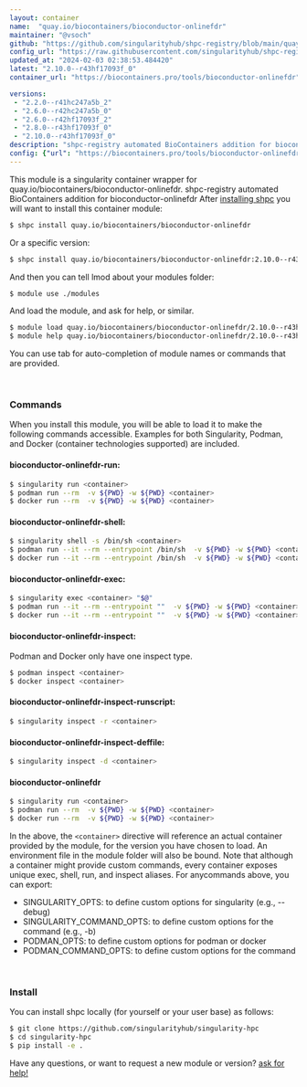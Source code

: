 ```yaml
---
layout: container
name:  "quay.io/biocontainers/bioconductor-onlinefdr"
maintainer: "@vsoch"
github: "https://github.com/singularityhub/shpc-registry/blob/main/quay.io/biocontainers/bioconductor-onlinefdr/container.yaml"
config_url: "https://raw.githubusercontent.com/singularityhub/shpc-registry/main/quay.io/biocontainers/bioconductor-onlinefdr/container.yaml"
updated_at: "2024-02-03 02:38:53.484420"
latest: "2.10.0--r43hf17093f_0"
container_url: "https://biocontainers.pro/tools/bioconductor-onlinefdr"

versions:
 - "2.2.0--r41hc247a5b_2"
 - "2.6.0--r42hc247a5b_0"
 - "2.6.0--r42hf17093f_2"
 - "2.8.0--r43hf17093f_0"
 - "2.10.0--r43hf17093f_0"
description: "shpc-registry automated BioContainers addition for bioconductor-onlinefdr"
config: {"url": "https://biocontainers.pro/tools/bioconductor-onlinefdr", "maintainer": "@vsoch", "description": "shpc-registry automated BioContainers addition for bioconductor-onlinefdr", "latest": {"2.10.0--r43hf17093f_0": "sha256:a43f677a3758bf5e1d82800c7a7a506d6a041a1fafeeb72e9926590ab9385f04"}, "tags": {"2.2.0--r41hc247a5b_2": "sha256:b31fc934b6d6b4bcb73be92a10f244e04b6b4c96b5afaf5fc8ca89e76fa863ee", "2.6.0--r42hc247a5b_0": "sha256:9163f05f69bfa2e279d458b31a025a24fc29eee1b8d11e013f457111ab902cd7", "2.6.0--r42hf17093f_2": "sha256:c5d7399485458f21519aadb528fd49d2a4a1fb7de2e596a8fd937f1359b4f930", "2.8.0--r43hf17093f_0": "sha256:2bcdd082e37ca8364d3848effdc187f75799aeb9a8b02274e013ac20dc02fc02", "2.10.0--r43hf17093f_0": "sha256:a43f677a3758bf5e1d82800c7a7a506d6a041a1fafeeb72e9926590ab9385f04"}, "docker": "quay.io/biocontainers/bioconductor-onlinefdr"}
---
```


This module is a singularity container wrapper for quay.io/biocontainers/bioconductor-onlinefdr.
shpc-registry automated BioContainers addition for bioconductor-onlinefdr
After [installing shpc](#install) you will want to install this container module:


```bash
$ shpc install quay.io/biocontainers/bioconductor-onlinefdr
```

Or a specific version:

```bash
$ shpc install quay.io/biocontainers/bioconductor-onlinefdr:2.10.0--r43hf17093f_0
```

And then you can tell lmod about your modules folder:

```bash
$ module use ./modules
```

And load the module, and ask for help, or similar.

```bash
$ module load quay.io/biocontainers/bioconductor-onlinefdr/2.10.0--r43hf17093f_0
$ module help quay.io/biocontainers/bioconductor-onlinefdr/2.10.0--r43hf17093f_0
```

You can use tab for auto-completion of module names or commands that are provided.

<br>

### Commands

When you install this module, you will be able to load it to make the following commands accessible.
Examples for both Singularity, Podman, and Docker (container technologies supported) are included.

#### bioconductor-onlinefdr-run:

```bash
$ singularity run <container>
$ podman run --rm  -v ${PWD} -w ${PWD} <container>
$ docker run --rm  -v ${PWD} -w ${PWD} <container>
```

#### bioconductor-onlinefdr-shell:

```bash
$ singularity shell -s /bin/sh <container>
$ podman run --it --rm --entrypoint /bin/sh  -v ${PWD} -w ${PWD} <container>
$ docker run --it --rm --entrypoint /bin/sh  -v ${PWD} -w ${PWD} <container>
```

#### bioconductor-onlinefdr-exec:

```bash
$ singularity exec <container> "$@"
$ podman run --it --rm --entrypoint ""  -v ${PWD} -w ${PWD} <container> "$@"
$ docker run --it --rm --entrypoint ""  -v ${PWD} -w ${PWD} <container> "$@"
```

#### bioconductor-onlinefdr-inspect:

Podman and Docker only have one inspect type.

```bash
$ podman inspect <container>
$ docker inspect <container>
```

#### bioconductor-onlinefdr-inspect-runscript:

```bash
$ singularity inspect -r <container>
```

#### bioconductor-onlinefdr-inspect-deffile:

```bash
$ singularity inspect -d <container>
```



#### bioconductor-onlinefdr

```bash
$ singularity run <container>
$ podman run --rm  -v ${PWD} -w ${PWD} <container>
$ docker run --rm  -v ${PWD} -w ${PWD} <container>
```


In the above, the `<container>` directive will reference an actual container provided
by the module, for the version you have chosen to load. An environment file in the
module folder will also be bound. Note that although a container
might provide custom commands, every container exposes unique exec, shell, run, and
inspect aliases. For anycommands above, you can export:

 - SINGULARITY_OPTS: to define custom options for singularity (e.g., --debug)
 - SINGULARITY_COMMAND_OPTS: to define custom options for the command (e.g., -b)
 - PODMAN_OPTS: to define custom options for podman or docker
 - PODMAN_COMMAND_OPTS: to define custom options for the command

<br>

### Install

You can install shpc locally (for yourself or your user base) as follows:

```bash
$ git clone https://github.com/singularityhub/singularity-hpc
$ cd singularity-hpc
$ pip install -e .
```

Have any questions, or want to request a new module or version? [ask for help!](https://github.com/singularityhub/singularity-hpc/issues)